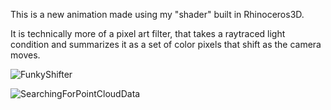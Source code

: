 

This is a new animation made using my "shader" built in Rhinoceros3D.

It is technically more of a pixel art filter, that takes a raytraced light condition and summarizes it as a set of color pixels that shift as the camera moves.

![FunkyShifter](https://user-images.githubusercontent.com/31259842/212405248-714cbd1d-d8b9-493b-b0c3-ce2de5d358cd.gif)

![SearchingForPointCloudData](https://user-images.githubusercontent.com/31259842/214622935-40a2cd16-6081-4b05-a93b-f86cfdaf75eb.png)
